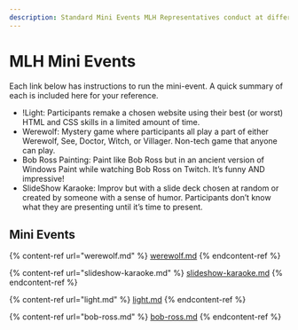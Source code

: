 ```yaml
---
description: Standard Mini Events MLH Representatives conduct at different Member Events
---
```


# MLH Mini Events

Each link below has instructions to run the mini-event. A quick summary of each is included here for your reference.&#x20;

* !Light: Participants remake a chosen website using their best (or worst) HTML and CSS skills in a limited amount of time.
* Werewolf: Mystery game where participants all play a part of either Werewolf, See, Doctor, Witch, or Villager. Non-tech game that anyone can play.
* Bob Ross Painting: Paint like Bob Ross but in an ancient version of Windows Paint while watching Bob Ross on Twitch. It’s funny AND impressive!
* SlideShow Karaoke: Improv but with a slide deck chosen at random or created by someone with a sense of humor. Participants don’t know what they are presenting until it’s time to present.

## Mini Events

{% content-ref url="werewolf.md" %}
[werewolf.md](werewolf.md)
{% endcontent-ref %}

{% content-ref url="slideshow-karaoke.md" %}
[slideshow-karaoke.md](slideshow-karaoke.md)
{% endcontent-ref %}

{% content-ref url="light.md" %}
[light.md](light.md)
{% endcontent-ref %}

{% content-ref url="bob-ross.md" %}
[bob-ross.md](bob-ross.md)
{% endcontent-ref %}
